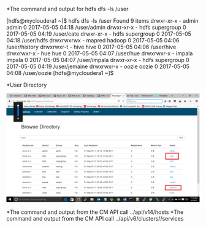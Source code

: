 *The command and output for hdfs dfs -ls /user

[hdfs@mycloudera1 ~]$ hdfs dfs -ls /user
Found 9 items
drwxr-xr-x   - admin  admin               0 2017-05-05 04:18 /user/admin
drwxr-xr-x   - hdfs   supergroup          0 2017-05-05 04:19 /user/cate
drwxr-xr-x   - hdfs   supergroup          0 2017-05-05 04:18 /user/hdfs
drwxrwxrwx   - mapred hadoop              0 2017-05-05 04:06 /user/history
drwxrwxr-t   - hive   hive                0 2017-05-05 04:06 /user/hive
drwxrwxr-x   - hue    hue                 0 2017-05-05 04:07 /user/hue
drwxrwxr-x   - impala impala              0 2017-05-05 04:07 /user/impala
drwxr-xr-x   - hdfs   supergroup          0 2017-05-05 04:19 /user/jemaine
drwxrwxr-x   - oozie  oozie               0 2017-05-05 04:08 /user/oozie
[hdfs@mycloudera1 ~]$

*User Directory
<center> <img src="https://github.com/jimmyrekso/SEBC/blob/master/challenges/labs/images/hdfs_folder.png"/> </center>



*The command and output from the CM API call ../api/v14/hosts
*The command and output from the CM API call ../api/v6/clusters/<githubName>/services
